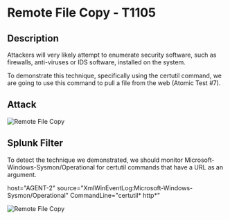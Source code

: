 
# Remote File Copy - T1105

## Description

Attackers will very likely attempt to enumerate security software, such as firewalls, anti-viruses or IDS software, installed on the system.

To demonstrate this technique, specifically using the certutil command, we are going to use this command to pull a file from the web (Atomic Test #7).

## Attack

![Remote File Copy](https://user-images.githubusercontent.com/36422282/55614179-7437d500-575a-11e9-92e6-325f7c800ae7.PNG)

## Splunk Filter

To detect the technique we demonstrated, we should monitor Microsoft-Windows-Sysmon/Operational for certutil commands that have a URL as an argument.

host="AGENT-2" source="XmlWinEventLog:Microsoft-Windows-Sysmon/Operational" CommandLine="certutil* http*"

![Remote File Copy](https://user-images.githubusercontent.com/36422282/55614168-70a44e00-575a-11e9-9c9e-d3c81743b74f.png)
